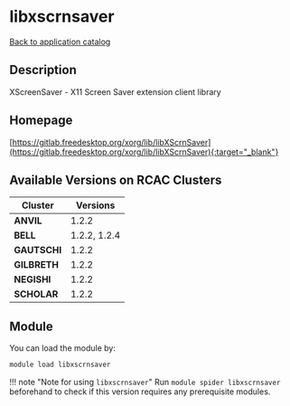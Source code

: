 # libxscrnsaver

[Back to application catalog](../app_catalog.md)

## Description

XScreenSaver - X11 Screen Saver extension client library

## Homepage

[https://gitlab.freedesktop.org/xorg/lib/libXScrnSaver](https://gitlab.freedesktop.org/xorg/lib/libXScrnSaver){:target="_blank"}

## Available Versions on RCAC Clusters

|Cluster|Versions|
|---|---|
**ANVIL**|1.2.2
**BELL**|1.2.2, 1.2.4
**GAUTSCHI**|1.2.2
**GILBRETH**|1.2.2
**NEGISHI**|1.2.2
**SCHOLAR**|1.2.2

## Module

You can load the module by:

```bash
module load libxscrnsaver
```

!!! note "Note for using `libxscrnsaver`"
    Run `module spider libxscrnsaver` beforehand to check if this version requires any prerequisite modules.
